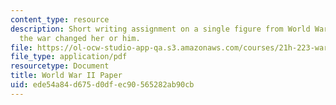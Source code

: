 ```yaml
---
content_type: resource
description: Short writing assignment on a single figure from World War II and how
  the war changed her or him.
file: https://ol-ocw-studio-app-qa.s3.amazonaws.com/courses/21h-223-war-american-society-fall-2002/ede54a84d675d0dfec90565282ab90cb_war_3_assign1002.pdf
file_type: application/pdf
resourcetype: Document
title: World War II Paper
uid: ede54a84-d675-d0df-ec90-565282ab90cb
---
```

